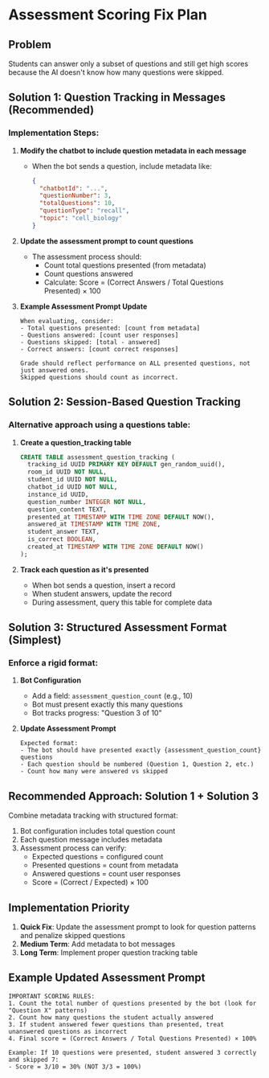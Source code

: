 # Assessment Scoring Fix Plan

## Problem
Students can answer only a subset of questions and still get high scores because the AI doesn't know how many questions were skipped.

## Solution 1: Question Tracking in Messages (Recommended)

### Implementation Steps:

1. **Modify the chatbot to include question metadata in each message**
   - When the bot sends a question, include metadata like:
     ```json
     {
       "chatbotId": "...",
       "questionNumber": 3,
       "totalQuestions": 10,
       "questionType": "recall",
       "topic": "cell_biology"
     }
     ```

2. **Update the assessment prompt to count questions**
   - The assessment process should:
     - Count total questions presented (from metadata)
     - Count questions answered
     - Calculate: Score = (Correct Answers / Total Questions Presented) × 100

3. **Example Assessment Prompt Update**
   ```
   When evaluating, consider:
   - Total questions presented: [count from metadata]
   - Questions answered: [count user responses]
   - Questions skipped: [total - answered]
   - Correct answers: [count correct responses]
   
   Grade should reflect performance on ALL presented questions, not just answered ones.
   Skipped questions should count as incorrect.
   ```

## Solution 2: Session-Based Question Tracking

### Alternative approach using a questions table:

1. **Create a question_tracking table**
   ```sql
   CREATE TABLE assessment_question_tracking (
     tracking_id UUID PRIMARY KEY DEFAULT gen_random_uuid(),
     room_id UUID NOT NULL,
     student_id UUID NOT NULL,
     chatbot_id UUID NOT NULL,
     instance_id UUID,
     question_number INTEGER NOT NULL,
     question_content TEXT,
     presented_at TIMESTAMP WITH TIME ZONE DEFAULT NOW(),
     answered_at TIMESTAMP WITH TIME ZONE,
     student_answer TEXT,
     is_correct BOOLEAN,
     created_at TIMESTAMP WITH TIME ZONE DEFAULT NOW()
   );
   ```

2. **Track each question as it's presented**
   - When bot sends a question, insert a record
   - When student answers, update the record
   - During assessment, query this table for complete data

## Solution 3: Structured Assessment Format (Simplest)

### Enforce a rigid format:

1. **Bot Configuration**
   - Add a field: `assessment_question_count` (e.g., 10)
   - Bot must present exactly this many questions
   - Bot tracks progress: "Question 3 of 10"

2. **Update Assessment Prompt**
   ```
   Expected format:
   - The bot should have presented exactly {assessment_question_count} questions
   - Each question should be numbered (Question 1, Question 2, etc.)
   - Count how many were answered vs skipped
   ```

## Recommended Approach: Solution 1 + Solution 3

Combine metadata tracking with structured format:

1. Bot configuration includes total question count
2. Each question message includes metadata
3. Assessment process can verify:
   - Expected questions = configured count
   - Presented questions = count from metadata
   - Answered questions = count user responses
   - Score = (Correct / Expected) × 100

## Implementation Priority

1. **Quick Fix**: Update the assessment prompt to look for question patterns and penalize skipped questions
2. **Medium Term**: Add metadata to bot messages
3. **Long Term**: Implement proper question tracking table

## Example Updated Assessment Prompt

```
IMPORTANT SCORING RULES:
1. Count the total number of questions presented by the bot (look for "Question X" patterns)
2. Count how many questions the student actually answered
3. If student answered fewer questions than presented, treat unanswered questions as incorrect
4. Final score = (Correct Answers / Total Questions Presented) × 100%

Example: If 10 questions were presented, student answered 3 correctly and skipped 7:
- Score = 3/10 = 30% (NOT 3/3 = 100%)
```
